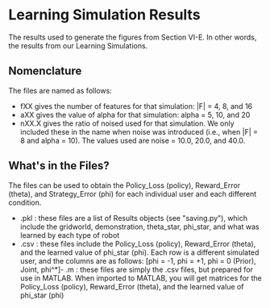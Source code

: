 # Learning Simulation Results

The results used to generate the figures from Section VI-E. In other words, the results from our Learning Simulations.

## Nomenclature
The files are named as follows:

- fXX gives the number of features for that simulation: |F| = 4, 8, and 16
- aXX gives the value of alpha for that simulation: alpha = 5, 10, and 20
- nXX.X gives the ratio of noised used for that simulation. We only included these in the name when noise was introduced (i.e., when |F| = 8 and alpha = 10). The values used are noise = 10.0, 20.0, and 40.0.

## What's in the Files?
The files can be used to obtain the Policy_Loss (policy), Reward_Error (theta), and Strategy_Error (phi) for each individual user and each different condition.

- .pkl : these files are a list of Results objects (see "saving.py"), which include the gridworld, demonstration, theta_star, phi_star, and what was learned by each type of robot
- .csv : these files include the Policy_Loss (policy), Reward_Error (theta), and the learned value of phi_star (phi). Each row is a different simulated user, and the columns are as follows: [phi = -1, phi = +1, phi = 0 (Prior), Joint, phi^*]- .m : these files are simply the .csv files, but prepared for use in MATLAB. When imported to MATLAB, you will get matrices for the Policy_Loss (policy), Reward_Error (theta), and the learned value of phi_star (phi)
